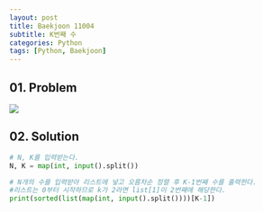 ```yaml
---
layout: post
title: Baekjoon 11004
subtitle: K번째 수
categories: Python
tags: [Python, Baekjoon]
---
```


## 01. Problem

<img src="https://github.com/WoojinJeonkr/WoojinJeonkr.github.io/blob/main/assets/images/post_image/baekjoon/baekjoon_11004.png?raw=true">

## 02. Solution

```Python
# N, K를 입력받는다.
N, K = map(int, input().split())

# N개의 수를 입력받아 리스트에 넣고 오름차순 정렬 후 K-1번째 수를 출력한다.
#리스트는 0부터 시작하므로 k가 2라면 list[1]이 2번째에 해당한다.
print(sorted(list(map(int, input().split())))[K-1])
```
